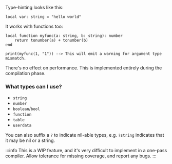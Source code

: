 Type-hinting looks like this:
```pluto showLineNumbers
local var: string = "hello world"
```
It works with functions too:
```pluto showLineNumbers
local function myfunc(a: string, b: string): number
    return tonumber(a) + tonumber(b)
end

print(myfunc(1, "1")) --> This will emit a warning for argument type mismatch.
```
There's no effect on performance. This is implemented entirely during the compilation phase.
### What types can I use?
- `string`
- `number`
- `boolean`/`bool`
- `function`
- `table`
- `userdata`

You can also suffix a `?` to indicate nil-able types, e.g. `?string` indicates that it may be nil or a string.

:::info
This is a WIP feature, and it's very difficult to implement in a one-pass compiler. Allow tolerance for missing coverage, and report any bugs.
:::